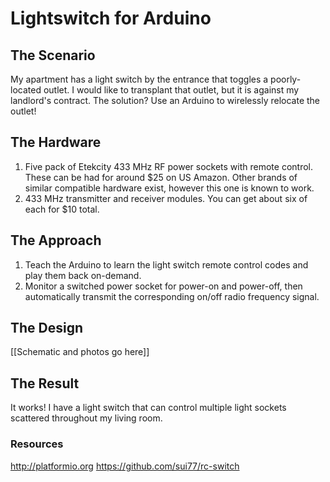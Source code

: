 # Lightswitch for Arduino

## The Scenario
My apartment has a light switch by the entrance that toggles a poorly-located outlet. I would like to transplant that outlet, but it is against my landlord's contract. The solution? Use an Arduino to wirelessly relocate the outlet!

## The Hardware
1. Five pack of Etekcity 433 MHz RF power sockets with remote control. These can be had for around $25 on US Amazon. Other brands of similar compatible hardware exist, however this one is known to work.
2. 433 MHz transmitter and receiver modules. You can get about six of each for $10 total.

## The Approach
1. Teach the Arduino to learn the light switch remote control codes and play them back on-demand.
2. Monitor a switched power socket for power-on and power-off, then automatically transmit the corresponding on/off radio frequency signal.

## The Design
[[Schematic and photos go here]]

## The Result
It works! I have a light switch that can control multiple light sockets scattered throughout my living room.

### Resources
http://platformio.org
https://github.com/sui77/rc-switch
